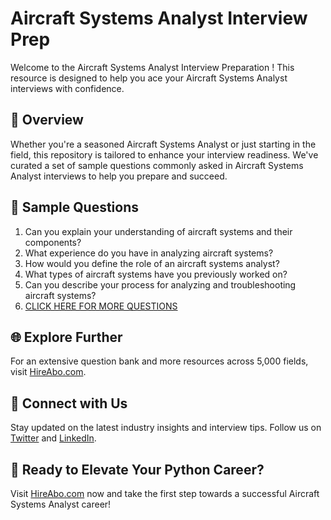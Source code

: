 # Aircraft Systems Analyst Interview Prep

Welcome to the Aircraft Systems Analyst Interview Preparation ! This resource is designed to help you ace your Aircraft Systems Analyst interviews with confidence.

## 🚀 Overview

Whether you're a seasoned Aircraft Systems Analyst or just starting in the field, this repository is tailored to enhance your interview readiness. We've curated a set of sample questions commonly asked in Aircraft Systems Analyst interviews to help you prepare and succeed.

## 📝 Sample Questions

1. Can you explain your understanding of aircraft systems and their components?
2. What experience do you have in analyzing aircraft systems?
3. How would you define the role of an aircraft systems analyst?
4. What types of aircraft systems have you previously worked on?
5. Can you describe your process for analyzing and troubleshooting aircraft systems?
6. [CLICK HERE FOR MORE QUESTIONS](https://hireabo.com/job/14_1_11/Aircraft%20Systems%20Analyst)

## 🌐 Explore Further

For an extensive question bank and more resources across 5,000 fields, visit [HireAbo.com](https://www.hireabo.com).

## 📱 Connect with Us

Stay updated on the latest industry insights and interview tips. Follow us on [Twitter](https://twitter.com/hireabo) and [LinkedIn](https://www.linkedin.com/in/hire-abo-3609972a8/).

## 🚀 Ready to Elevate Your Python Career?

Visit [HireAbo.com](https://www.hireabo.com) now and take the first step towards a successful Aircraft Systems Analyst career!